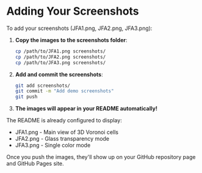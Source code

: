# Adding Your Screenshots

To add your screenshots (JFA1.png, JFA2.png, JFA3.png):

1. **Copy the images to the screenshots folder**:
   ```bash
   cp /path/to/JFA1.png screenshots/
   cp /path/to/JFA2.png screenshots/
   cp /path/to/JFA3.png screenshots/
   ```

2. **Add and commit the screenshots**:
   ```bash
   git add screenshots/
   git commit -m "Add demo screenshots"
   git push
   ```

3. **The images will appear in your README automatically!**

The README is already configured to display:
- JFA1.png - Main view of 3D Voronoi cells
- JFA2.png - Glass transparency mode
- JFA3.png - Single color mode

Once you push the images, they'll show up on your GitHub repository page and GitHub Pages site. 
